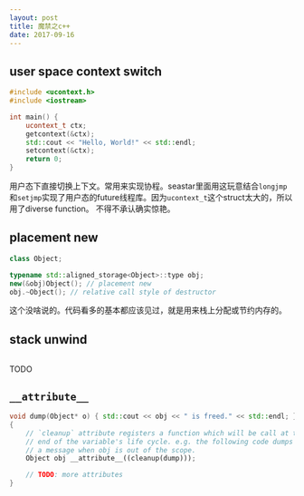 ```yaml
---
layout: post
title: 魔禁之c++
date: 2017-09-16
---
```


## user space context switch 
```c++
#include <ucontext.h>
#include <iostream>

int main() {
    ucontext_t ctx;
    getcontext(&ctx);
    std::cout << "Hello, World!" << std::endl;
    setcontext(&ctx);
    return 0;
}
```
用户态下直接切换上下文。常用来实现协程。seastar里面用这玩意结合`longjmp`和`setjmp`实现了用户态的future线程库。因为`ucontext_t`这个struct太大的，所以用了diverse function。
不得不承认确实惊艳。


## placement new
```c++
class Object;

typename std::aligned_storage<Object>::type obj;
new(&obj)Object(); // placement new
obj.~Object(); // relative call style of destructor
```
这个没啥说的。代码看多的基本都应该见过，就是用来栈上分配或节约内存的。


## stack unwind
```c++
```
TODO


## `__attribute__`
```c++
void dump(Object* o) { std::cout << obj << " is freed." << std::endl; }
{
    // `cleanup` attribute registers a function which will be call at the
    // end of the variable's life cycle. e.g. the following code dumps
    // a message when obj is out of the scope.
    Object obj __attribute__((cleanup(dump)));

    // TODO: more attributes
}
```


